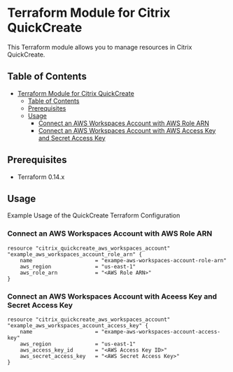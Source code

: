 # Terraform Module for Citrix QuickCreate

This Terraform module allows you to manage resources in Citrix QuickCreate.

## Table of Contents
- [Terraform Module for Citrix QuickCreate](#terraform-module-for-citrix-quickcreate)
    - [Table of Contents](#table-of-contents)
    - [Prerequisites](#prerequisites)
    - [Usage](#usage)
        - [Connect an AWS Workspaces Account with AWS Role ARN](#connect-an-aws-workspaces-account-with-aws-role-arn)
        - [Connect an AWS Workspaces Account with AWS Access Key and Secret Access Key](#connect-an-aws-workspaces-account-with-aceess-key-and-secret-access-key)

## Prerequisites

- Terraform 0.14.x

## Usage

Example Usage of the QuickCreate Terraform Configuration

### Connect an AWS Workspaces Account with AWS Role ARN

```hcl
resource "citrix_quickcreate_aws_workspaces_account" "example_aws_workspaces_account_role_arn" {
    name                    = "exampe-aws-workspaces-account-role-arn"
    aws_region              = "us-east-1"
    aws_role_arn            = "<AWS Role ARN>"
}
```

### Connect an AWS Workspaces Account with Aceess Key and Secret Access Key
```hcl
resource "citrix_quickcreate_aws_workspaces_account" "example_aws_workspaces_account_access_key" {
    name                    = "exampe-aws-workspaces-account-access-key"
    aws_region              = "us-east-1"
    aws_access_key_id       = "<AWS Access Key ID>"
    aws_secret_access_key   = "<AWS Secret Access Key>"
}
```

